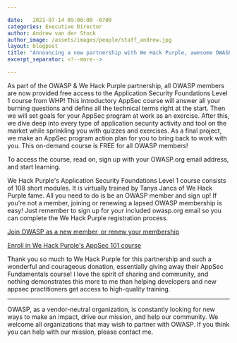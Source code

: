 ```yaml
---

date:   2021-07-14 09:00:00 -0700
categories: Executive Director 
author: Andrew van der Stock
author_image: /assets/images/people/staff_andrew.jpg
layout: blogpost
title: "Announcing a new partnership with We Hack Purple, awesome OWASP member benefit immediately available"
excerpt_separator: <!--more-->

---
```


As part of the OWASP & We Hack Purple partnership, all OWASP members are now provided free access to the Application Security Foundations Level 1 course from WHP! This introductory AppSec course will answer all your burning questions and define all the technical terms right at the start. Then we will set goals for your AppSec program at work as an exercise. After this, we dive deep into every type of application security activity and tool on the market while sprinkling you with quizzes and exercises. As a final project, we make an AppSec program action plan for you to bring back to work with you. This on-demand course is FREE for all OWASP members! 

To access the course, read on, sign up with your OWASP.org email address, and start learning.

<!--more-->

We Hack Purple's Application Security Foundations Level 1 course consists of 108 short modules. It is virtually trained by Tanya Janca of We Hack Purple fame. All you need to do is be an OWASP member and sign up! If you're not a member, joining or renewing a lapsed OWASP membership is easy! Just remember to sign up for your included owasp.org email so you can complete the We Hack Purple registration process.

[Join OWASP as a new member, or renew your membership](https://owasp.org/membership/)

[Enroll in We Hack Purple's AppSec 101 course](https://academy.wehackpurple.com/enroll/1506193?th__ug=ee41e186&th__c=owaspmembers) 

Thank you so much to We Hack Purple for this partnership and such a wonderful and courageous donation, essentially giving away their AppSec Fundamentals course! I love the spirit of sharing and community, and nothing demonstrates this more to me than helping developers and new appsec practitioners get access to high-quality training. 

***

OWASP, as a vendor-neutral organization, is constantly looking for new ways to make an impact, drive our mission, and help our community. We welcome all organizations that may wish to partner with OWASP. If you think you can help with our mission, please contact me.